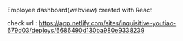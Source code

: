 Employee dashboard(webview) created with React

check url : https://app.netlify.com/sites/inquisitive-youtiao-679d03/deploys/6686490d130ba980e9338239
